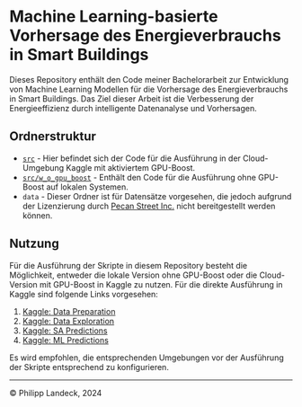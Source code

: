 # Machine Learning-basierte Vorhersage des Energieverbrauchs in Smart Buildings

Dieses Repository enthält den Code meiner Bachelorarbeit zur Entwicklung von Machine Learning Modellen für die Vorhersage des Energieverbrauchs in Smart Buildings. Das Ziel dieser Arbeit ist die Verbesserung der Energieeffizienz durch intelligente Datenanalyse und Vorhersagen.

## Ordnerstruktur

- [`src`](https://github.com/philipplandeck/energy-consumption-prediction/tree/main/src) - Hier befindet sich der Code für die Ausführung in der Cloud-Umgebung Kaggle mit aktiviertem GPU-Boost.
- [`src/w_o_gpu_boost`](https://github.com/philipplandeck/energy-consumption-prediction/tree/main/src/w_o_gpu_boost) - Enthält den Code für die Ausführung ohne GPU-Boost auf lokalen Systemen.
- `data` - Dieser Ordner ist für Datensätze vorgesehen, die jedoch aufgrund der Lizenzierung durch [Pecan Street Inc.](https://www.pecanstreet.org/) nicht bereitgestellt werden können.

## Nutzung

Für die Ausführung der Skripte in diesem Repository besteht die Möglichkeit, entweder die lokale Version ohne GPU-Boost oder die Cloud-Version mit GPU-Boost in Kaggle zu nutzen. Für die direkte Ausführung in Kaggle sind folgende Links vorgesehen:

1. [Kaggle: Data Preparation](https://www.kaggle.com/code/philipplandeck/data-preparation-1)
2. [Kaggle: Data Exploration](https://www.kaggle.com/code/philipplandeck/data-exploration-2)
3. [Kaggle: SA Predictions](https://www.kaggle.com/code/philipplandeck/sa-predictions-3)
4. [Kaggle: ML Predictions](https://www.kaggle.com/code/philipplandeck/ml-predictions-4)

Es wird empfohlen, die entsprechenden Umgebungen vor der Ausführung der Skripte entsprechend zu konfigurieren.

---

&copy; Philipp Landeck, 2024
